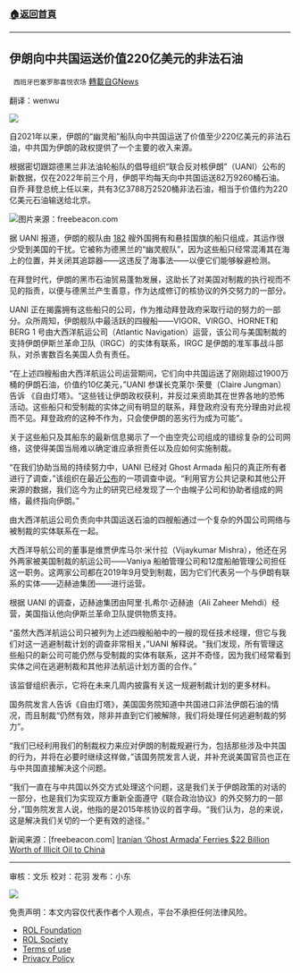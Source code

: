 ###  [:house:返回首頁](https://github.com/ourhimalayas/txt)
---


## 伊朗向中共国运送价值220亿美元的非法石油
` 西班牙巴塞罗那喜悦农场` [轉載自GNews](https://gnews.org/zh-hans/2341916/)

翻译：wenwu

![](https://assets.gnews.org/wp-content/uploads/2022/04/xin_png.001-1-1280x140-29.jpg)

自2021年以来，伊朗的“幽灵船”船队向中共国运送了价值至少220亿美元的非法石油，中共国为伊朗的政权提供了一个主要的收入来源。

根据密切跟踪德黑兰非法油轮船队的倡导组织“联合反对核伊朗”（UANI）公布的新数据，仅在2022年前三个月，伊朗平均每天向中共国运送82万9260桶石油。自乔·拜登总统上任以来，共有3亿3788万2520桶非法石油，相当于价值约为220亿美元石油输送给北京。

![](https://assets.gnews.org/wp-content/uploads/2022/04/image-1623.png)图片来源：freebeacon.com

据 UANI 报道，伊朗的舰队由 [182](https://www.unitedagainstnucleariran.com/blog/stop-hop-ii-ghost-armada-grows) 艘外国拥有和悬挂国旗的船只组成，其运作很少受到美国的干扰。它被称为德黑兰的“幽灵舰队”，因为这些船只经常混淆其在海上的位置，并关闭其追踪器——这违反了海事法——以便它们能够躲避检测。

在拜登时代，伊朗的黑市石油贸易蓬勃发展，这助长了对美国对制裁的执行视而不见的指责，以便与德黑兰产生善意，作为达成修订的核协议的外交努力的一部分。

UANI 正在揭露拥有这些船只的公司，作为推动拜登政府采取行动的努力的一部分。众所周知，伊朗舰队中最活跃的四艘船——VIGOR、VIRGO、HORNET和BERG 1 号由大西洋航运公司（Atlantic Navigation）运营，该公司与美国制裁的支持伊朗伊斯兰革命卫队（IRGC）的实体有联系，IRGC 是伊朗的准军事战斗部队，对杀害数百名美国人负有责任。

“在上述四艘船由大西洋航运公司运营期间，它们向中共国运送了刚刚超过1900万桶的伊朗石油，价值约10亿美元，”UANI 参谋长克莱尔·荣曼（Claire Jungman）告诉 《自由灯塔》。“这些钱让伊朗政权获利，并反过来资助其在世界各地的恐怖活动。这些船只和受制裁的实体之间有明显的联系，拜登政府没有充分理由对此视而不见。拜登政府的这种不作为，只会使伊朗的恶劣行为成为可能”。

关于这些船只及其船东的最新信息揭示了一个由空壳公司组成的错综复杂的公司网络，这使得美国当局难以确定谁应承担责任以及应如何实施制裁。

“在我们协助当局的持续努力中，UANI 已经对 Ghost Armada 船只的真正所有者进行了调查，”该组织在最近[公布](https://www.unitedagainstnucleariran.com/blog/march-2022-iran-tanker-tracking)的一项调查中说。“利用官方公共记录和其他公开来源的数据，我们迄今为止的研究已经发现了一个由幌子公司和协助者组成的网络，最终指向伊朗。”

由大西洋航运公司负责向中共国运送石油的四艘船通过一个复杂的外国公司网络与被制裁的实体联系在一起。

大西洋导航公司的董事是维贾伊库马尔·米什拉（Vijaykumar Mishra），他还在另外两家被美国制裁的航运公司——Vaniya 船舶管理公司和12度船舶管理公司担任这一职务。这两家公司都在2019年9月受到制裁，因为它们代表另一个与伊朗有联系的实体——迈赫迪集团——进行运营。

根据 UANI 的调查，迈赫迪集团由阿里·扎希尔·迈赫迪（Ali Zaheer Mehdi）经营，美国指认他向伊斯兰革命卫队提供物质支持。

“虽然大西洋航运公司只被列为上述四艘船舶中的一艘的现任技术经理，但它与我们对这一逃避制裁计划的调查非常相关，”UANI 解释说。“我们发现，所有管理这些船只的新公司可能仍然与受制裁的实体有联系，这并不奇怪，因为我们经常看到实体之间在逃避制裁和其他非法航运计划方面的合作。”

该监督组织表示，它将在未来几周内披露有关这一规避制裁计划的更多材料。

国务院发言人告诉《自由灯塔》，美国国务院知道中共国进口非法伊朗石油的情况，而且制裁“仍然有效，除非并直到它们被解除，我们将处理任何逃避制裁的努力”。

“我们已经利用我们的制裁权力来应对伊朗的制裁规避行为，包括那些涉及中共国的行为，并将在必要时继续这样做，”该国务院发言人说，并补充说美国官员也正在与中共国直接解决这个问题。

“我们一直在与中共国以外交方式处理这个问题，这是我们关于伊朗政策的对话的一部分，也是我们为实现双方重新全面遵守《联合政治协议》的外交努力的一部分，”国务院发言人说，他指的是2015年核协议的首字母。“我们认为，总的来说，这是解决我们关切的一个更有效的途径。”

新闻来源：[freebeacon.com] [Iranian ‘Ghost Armada’ Ferries $22 Billion Worth of Illicit Oil to China](https://freebeacon.com/national-security/iranian-ghost-armada-ferries-22-billion-worth-of-illicit-oil-to-china/)

* * *

审核：文乐
校对：花羽
发布：小东

![](https://assets.gnews.org/wp-content/uploads/2022/04/GNEWS_CH.-1-3-1-22.jpeg)

 

免责声明：本文内容仅代表作者个人观点，平台不承担任何法律风险。

- [ROL Foundation](https://rolfoundation.org/)
- [ROL Society](https://rolsociety.org/)
- [Terms of use](https://gnews.org/terms-of-use-3/)
- [Privacy Policy](https://gnews.org/privacy-policy/)
